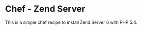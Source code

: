 Chef - Zend Server
==================

This is a simple chef recipe to install Zend Server 6 with PHP 5.4.
